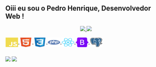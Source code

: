 ## Oiii eu sou o Pedro Henrique, Desenvolvedor Web !
<div align="center">
  <a href="https://github.com/phesantos123">
  <img height="180em" src="https://github-readme-stats.vercel.app/api?username=phesantos123&show_icons=true&theme=dark&include_all_commits=true&count_private=true"/>
  <img height="180em" src="https://github-readme-stats.vercel.app/api/top-langs/?username=phesantos123&layout=compact&langs_count=7&theme=dark"/>
</div>
  <div style="display: inline_block"><br>
  <img align="center" alt="peu-Js" height="30" width="40" src="https://raw.githubusercontent.com/devicons/devicon/master/icons/javascript/javascript-plain.svg">
  <img align="center" alt="peu-HTML" height="30" width="40" src="https://raw.githubusercontent.com/devicons/devicon/master/icons/html5/html5-original.svg">
  <img align="center" alt="peu-CSS" height="30" width="40" src="https://raw.githubusercontent.com/devicons/devicon/master/icons/css3/css3-original.svg">
  <img align="center" alt="peu-php" height="30" width="40" src="https://raw.githubusercontent.com/devicons/devicon/master/icons/php/php-plain.svg">
  <img align="center" alt="peu-React" height="30" width="40" src="https://raw.githubusercontent.com/devicons/devicon/master/icons/react/react-original.svg">
  <img align="center" alt="peu-BOOT" height="30" width="40" src="https://raw.githubusercontent.com/devicons/devicon/master/icons/bootstrap/bootstrap-original.svg">
    <img align="center" alt="peu-sql" height="30" width="40" src="https://raw.githubusercontent.com/devicons/devicon/master/icons/postgresql/postgresql-original.svg">
  
  
</div>

  ##
 
<div> 
  <a href = "mailto:phsantos021@gmail.com"><img src="https://img.shields.io/badge/-Gmail-%23333?style=for-the-badge&logo=gmail&logoColor=white" target="_blank"></a>
  <a href="https://www.linkedin.com/in/pedro-henrique-do-e-santos-aba6b3199/" target="_blank"><img src="https://img.shields.io/badge/-LinkedIn-%230077B5?style=for-the-badge&logo=linkedin&logoColor=white" target="_blank"></a> 
 
 
</div>
